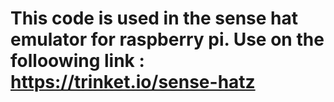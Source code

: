 # This code is used in the sense hat emulator for raspberry pi. Use on the folloowing link : https://trinket.io/sense-hatz
